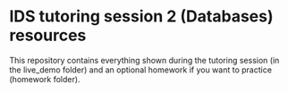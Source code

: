 # IDS tutoring session 2 (Databases) resources

This repository contains everything shown during the tutoring session (in the live_demo folder) and an optional homework if you want to practice (homework folder).